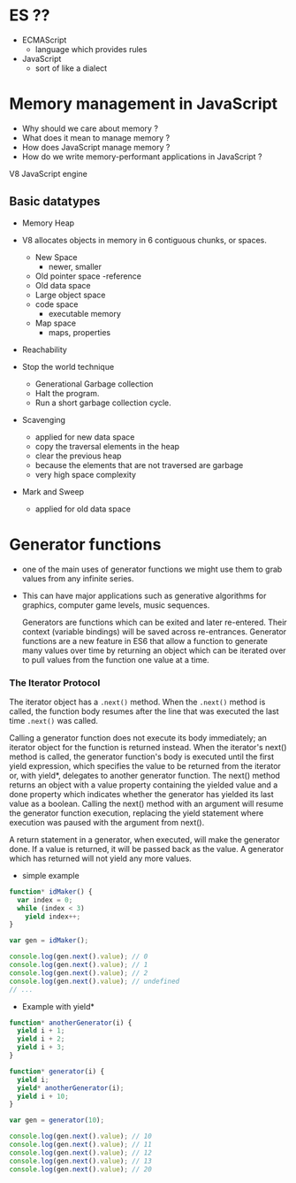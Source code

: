 # ES ??

* ECMAScript
    - language which provides rules
* JavaScript
    - sort of like a dialect

# Memory management in JavaScript

* Why should we care about memory ?
* What does it mean to manage memory ?
* How does JavaScript manage memory ?
* How do we write memory-performant applications in JavaScript ?

V8 JavaScript engine

## Basic datatypes

* Memory Heap
* V8 allocates objects in memory in 6 contiguous chunks, or spaces.
    - New Space
        - newer, smaller
    - Old pointer space
        -reference
    - Old data space
    - Large object space
    - code space
        - executable memory
    - Map space
        - maps, properties

* Reachability
* Stop the world technique
    - Generational Garbage collection
    - Halt the program.
    - Run a short garbage collection cycle.
* Scavenging
    - applied for new data space
    - copy the traversal elements in the heap
    - clear the previous heap
    - because the elements that are not traversed are garbage
    - very high space complexity
* Mark and Sweep
    - applied for old data space

# Generator functions

 
* one of the main uses of generator functions we might use them to grab values from any infinite series.
* This can have major applications such as generative algorithms for graphics, computer game levels, music sequences.

	Generators are functions which can be exited and later re-entered. Their context (variable bindings) will be saved across re-entrances. Generator functions are a new feature in ES6 that allow a function to generate many values over time by returning an object which can be iterated over to pull values from the function one value at a time.

### The Iterator Protocol

The iterator object has a `.next()` method. When the `.next()` method is called, the function body resumes after the line that was executed the last time `.next()` was called.

Calling a generator function does not execute its body immediately; an iterator object for the function is returned instead. When the iterator's next() method is called, the generator function's body is executed until the first yield expression, which specifies the value to be returned from the iterator or, with yield*, delegates to another generator function. The next() method returns an object with a value property containing the yielded value and a done property which indicates whether the generator has yielded its last value as a boolean. Calling the next() method with an argument will resume the generator function execution, replacing the yield statement where execution was paused with the argument from next().

A return statement in a generator, when executed, will make the generator done. If a value is returned, it will be passed back as the value. A generator which has returned will not yield any more values.


* simple example

```javascript
function* idMaker() {
  var index = 0;
  while (index < 3)
    yield index++;
}

var gen = idMaker();

console.log(gen.next().value); // 0
console.log(gen.next().value); // 1
console.log(gen.next().value); // 2
console.log(gen.next().value); // undefined
// ...
```

* Example with yield*

```javascript
function* anotherGenerator(i) {
  yield i + 1;
  yield i + 2;
  yield i + 3;
}

function* generator(i) {
  yield i;
  yield* anotherGenerator(i);
  yield i + 10;
}

var gen = generator(10);

console.log(gen.next().value); // 10
console.log(gen.next().value); // 11
console.log(gen.next().value); // 12
console.log(gen.next().value); // 13
console.log(gen.next().value); // 20
```
